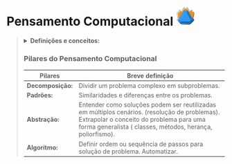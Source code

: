 # Pensamento Computacional <img src="https://github.com/alinevs09/DIO-GitHub-Bootcamp/blob/teste/Imagens/penscomp.png">

<blockquote>
  <details>
    <summary><strong>Definições e conceitos:</strong></summary>
    </br>
- Processo de pensamento envolvido na expressão de soluções em passos computacionais ou algoritmos que podem ser simplementados no computador.</br>
- Capacidade de sistematizar, representar, analisar e resolver problemas.</br>
- É aplicado para descrever, explicar e modelar o universo e seus processos complexos.</br>
- Pensar e resolver problemas usando quatro pilares: decomposição, padrão, abstração e algoritmo.</br>
- É sistemático e eficiente, entre humanos e máquinas, formulação e resolução de problemas, habilidade generalista.</br>
  </details>
   
### Pilares do Pensamento Computacional </br>


| Pilares  |  Breve definição  |
| ------------------- | ------------------- |
|**Decomposição:**| Dividir um problema complexo em subproblemas.|</br>
 |  **Padrões:** |  Similaridades e diferenças entre os problemas.|</br>
|  **Abstração:** | Entender como soluções podem ser reutilizadas em múltiplos cenários. (resolução de problemas). Extrapolar o conceito do problema para uma forma generalista ( classes, métodos, herança, poliorfismo).|</br>
|  **Algorítmo:** | Definir ordem ou sequência de passos para solução de problema. Automatizar.|</br>
